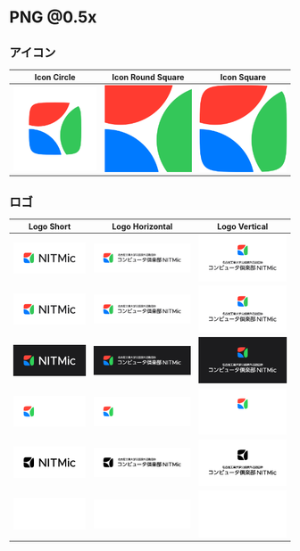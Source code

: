 # PNG @0.5x

## アイコン

| Icon Circle | Icon Round Square | Icon Square |
| :---: | :---: | :---: |
| ![alt text](icon-circle@0.5x.png) | ![alt text](icon-round-square@0.5x.png) | ![alt text](icon-square@0.5x.png) |

## ロゴ

| Logo Short | Logo Horizontal | Logo Vertical |
| :---: | :---: | :---: |
| ![alt text](logo-short_light-color-opaque@0.5x.png) | ![alt text](logo-horizontal_light-color-opaque@0.5x.png) | ![alt text](logo-vertical_light-color-opaque@0.5x.png) |
| ![alt text](logo-short_light-color-transparent@0.5x.png) | ![alt text](logo-horizontal_light-color-transparent@0.5x.png) | ![alt text](logo-vertical_light-color-transparent@0.5x.png) |
| ![alt text](logo-short_dark-color-opaque@0.5x.png) | ![alt text](logo-horizontal_dark-color-opaque@0.5x.png) | ![alt text](logo-vertical_dark-color-opaque@0.5x.png) |
| ![alt text](logo-short_dark-color-transparent@0.5x.png) | ![alt text](logo-horizontal_dark-color-transparent@0.5x.png) | ![alt text](logo-vertical_dark-color-transparent@0.5x.png) |
| ![alt text](logo-short_light-gray@0.5x.png) | ![alt text](logo-horizontal_light-gray@0.5x.png) | ![alt text](logo-vertical_light-gray@0.5x.png) |
| ![alt text](logo-short_dark-gray@0.5x.png) | ![alt text](logo-horizontal_dark-gray@0.5x.png) | ![alt text](logo-vertical_dark-gray@0.5x.png) |
